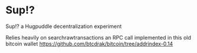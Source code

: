 # Sup!?

Sup!? a Hugpuddle decentralization experiment

Relies heavily on searchrawtransactions an RPC call implemented in this old bitcoin wallet https://github.com/btcdrak/bitcoin/tree/addrindex-0.14
